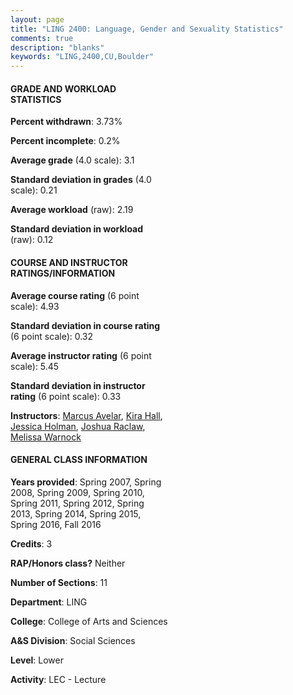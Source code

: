 ```yaml
---
layout: page
title: "LING 2400: Language, Gender and Sexuality Statistics"
comments: true
description: "blanks"
keywords: "LING,2400,CU,Boulder"
---
```

<head>
<script src="https://ajax.googleapis.com/ajax/libs/jquery/2.1.3/jquery.min.js"></script>
<script src="https://dl.dropboxusercontent.com/s/pc42nxpaw1ea4o9/highcharts.js?dl=0"></script>
<!-- <script src="../assets/js/highcharts.js"></script> -->
<style type="text/css">@font-face {
	font-family: "Bebas Neue";
	src: url(https://www.filehosting.org/file/details/544349/BebasNeue Regular.otf) format("opentype");
	}
	h1.Bebas { 
		font-family: "Bebas Neue", Verdana, Tahoma;
	}
</style>
</head>
<body>
	<div id="container" style="float: right; width: 45%; height: 88%; margin-left: 2.5%; margin-right: 2.5%;"></div>
	<script language="JavaScript">
		$(document).ready(function() {
		var chart = {type: 'column'};
		var title = {text: 'Grade Distribution'};
		var xAxis = {categories: ['A','B','C','D','F'],crosshair: true};
		var yAxis = {min: 0,title: {text: 'Percentage'}};
		var tooltip = {headerFormat: '<center><b><span style="font-size:20px">{point.key}</span></b></center>',
		               pointFormat: '<td style="padding:0"><b>{point.y:.1f}%</b></td>',
		               footerFormat: '</table>',shared: true,useHTML: true};
		var plotOptions = {column: {pointPadding: 0.0,borderWidth: 0}};  
		var credits = {enabled: false};var series= [{name: 'Percent',data: [47.98,31.37,13.16,1.84,5.65,]}];
		var json = {};
		json.chart = chart;
		json.title = title;
		json.tooltip = tooltip;
		json.xAxis = xAxis;
		json.yAxis = yAxis;  
		json.series = series;
		json.plotOptions = plotOptions;  
		json.credits = credits;
		$('#container').highcharts(json);
	});
	</script>
</body>
			   
#### GRADE AND WORKLOAD STATISTICS

**Percent withdrawn**: 3.73%

**Percent incomplete**: 0.2%

**Average grade** (4.0 scale): 3.1

**Standard deviation in grades** (4.0 scale): 0.21

**Average workload** (raw): 2.19

**Standard deviation in workload** (raw): 0.12

#### COURSE AND INSTRUCTOR RATINGS/INFORMATION

**Average course rating** (6 point scale): 4.93

**Standard deviation in course rating** (6 point scale): 0.32

**Average instructor rating** (6 point scale): 5.45

**Standard deviation in instructor rating** (6 point scale): 0.33

**Instructors**: <a href='../../instructors/Marcus_Avelar'>Marcus Avelar</a>, <a href='../../instructors/Kira_Hall'>Kira Hall</a>, <a href='../../instructors/Jessica_Holman'>Jessica Holman</a>, <a href='../../instructors/Joshua_Raclaw'>Joshua Raclaw</a>, <a href='../../instructors/Melissa_Warnock'>Melissa Warnock</a>

#### GENERAL CLASS INFORMATION

**Years provided**: Spring 2007, Spring 2008, Spring 2009, Spring 2010, Spring 2011, Spring 2012, Spring 2013, Spring 2014, Spring 2015, Spring 2016, Fall 2016

**Credits**: 3

**RAP/Honors class?** Neither

**Number of Sections**: 11

**Department**: LING

**College**: College of Arts and Sciences

**A&S Division**: Social Sciences

**Level**: Lower

**Activity**: LEC - Lecture
